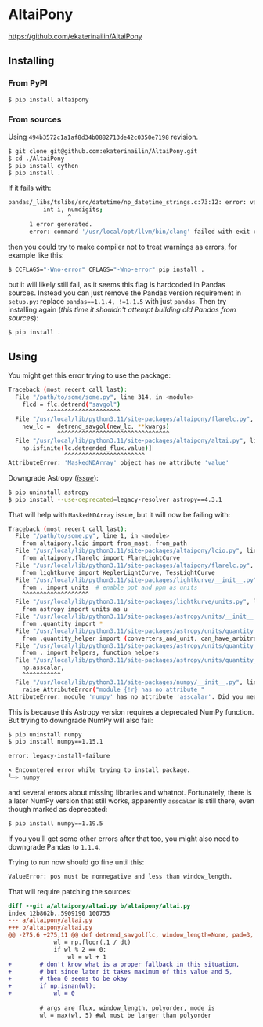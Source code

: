 # AltaiPony

<https://github.com/ekaterinailin/AltaiPony>

## Installing

### From PyPI

``` sh
$ pip install altaipony
```

### From sources

Using `494b3572c1a1af8d34b0882713de42c0350e7198` revision.

``` sh
$ git clone git@github.com:ekaterinailin/AltaiPony.git
$ cd ./AltaiPony
$ pip install cython
$ pip install .
```

If it fails with:

``` sh
pandas/_libs/tslibs/src/datetime/np_datetime_strings.c:73:12: error: variable 'numdigits' set but not used [-Werror,-Wunused-but-set-variable]
          int i, numdigits;
                 ^
      1 error generated.
      error: command '/usr/local/opt/llvm/bin/clang' failed with exit code 1
```

then you could try to make compiler not to treat warnings as errors, for example like this:

``` sh
$ CCFLAGS="-Wno-error" CFLAGS="-Wno-error" pip install .
```

but it will likely still fail, as it seems this flag is hardcoded in Pandas sources. Instead you can just remove the Pandas version requirement in `setup.py`: replace `pandas==1.1.4, !=1.1.5` with just `pandas`. Then try installing again (*this time it shouldn't attempt building old Pandas from sources*):

``` sh
$ pip install .
```

## Using

You might get this error trying to use the package:

``` sh
Traceback (most recent call last):
  File "/path/to/some/some.py", line 314, in <module>
    flcd = flc.detrend("savgol")
           ^^^^^^^^^^^^^^^^^^^^^
  File "/usr/local/lib/python3.11/site-packages/altaipony/flarelc.py", line 342, in detrend
    new_lc =  detrend_savgol(new_lc, **kwargs)
              ^^^^^^^^^^^^^^^^^^^^^^^^^^^^^^^^
  File "/usr/local/lib/python3.11/site-packages/altaipony/altai.py", line 353, in detrend_savgol
    np.isfinite(lc.detrended_flux.value)]
                ^^^^^^^^^^^^^^^^^^^^^^^
AttributeError: 'MaskedNDArray' object has no attribute 'value'
```

Downgrade Astropy (*[issue](https://github.com/ekaterinailin/AltaiPony/issues/74)*):

``` sh
$ pip uninstall astropy
$ pip install --use-deprecated=legacy-resolver astropy==4.3.1
```

That will help with `MaskedNDArray` issue, but it will now be failing with:

``` sh
Traceback (most recent call last):
  File "/path/to/some.py", line 1, in <module>
    from altaipony.lcio import from_mast, from_path
  File "/usr/local/lib/python3.11/site-packages/altaipony/lcio.py", line 6, in <module>
    from altaipony.flarelc import FlareLightCurve
  File "/usr/local/lib/python3.11/site-packages/altaipony/flarelc.py", line 11, in <module>
    from lightkurve import KeplerLightCurve, TessLightCurve
  File "/usr/local/lib/python3.11/site-packages/lightkurve/__init__.py", line 105, in <module>
    from . import units  # enable ppt and ppm as units
    ^^^^^^^^^^^^^^^^^^^
  File "/usr/local/lib/python3.11/site-packages/lightkurve/units.py", line 2, in <module>
    from astropy import units as u
  File "/usr/local/lib/python3.11/site-packages/astropy/units/__init__.py", line 17, in <module>
    from .quantity import *
  File "/usr/local/lib/python3.11/site-packages/astropy/units/quantity.py", line 28, in <module>
    from .quantity_helper import (converters_and_unit, can_have_arbitrary_unit,
  File "/usr/local/lib/python3.11/site-packages/astropy/units/quantity_helper/__init__.py", line 10, in <module>
    from . import helpers, function_helpers
  File "/usr/local/lib/python3.11/site-packages/astropy/units/quantity_helper/function_helpers.py", line 119, in <module>
    np.asscalar,
    ^^^^^^^^^^^
  File "/usr/local/lib/python3.11/site-packages/numpy/__init__.py", line 320, in __getattr__
    raise AttributeError("module {!r} has no attribute "
AttributeError: module 'numpy' has no attribute 'asscalar'. Did you mean: 'isscalar'?
```

This is because this Astropy version requires a deprecated NumPy function. But trying to downgrade NumPy will also fail:

``` sh
$ pip uninstall numpy
$ pip install numpy==1.15.1

error: legacy-install-failure

× Encountered error while trying to install package.
╰─> numpy
```

and several errors about missing libraries and whatnot. Fortunately, there is a later NumPy version that still works, apparently `asscalar` is still there, even though marked as deprecated:

``` sh
$ pip install numpy==1.19.5
```

If you you'll get some other errors after that too, you might also need to downgrade Pandas to `1.1.4`.

Trying to run now should go fine until this:

``` sh
ValueError: pos must be nonnegative and less than window_length.
```

That will require patching the sources:

``` patch
diff --git a/altaipony/altai.py b/altaipony/altai.py
index 12b862b..5909190 100755
--- a/altaipony/altai.py
+++ b/altaipony/altai.py
@@ -275,6 +275,11 @@ def detrend_savgol(lc, window_length=None, pad=3, printwl=False, **kwargs):
             wl = np.floor(.1 / dt)
             if wl % 2 == 0:
                 wl = wl + 1
+        # don't know what is a proper fallback in this situation,
+        # but since later it takes maximum of this value and 5,
+        # then 0 seems to be okay
+        if np.isnan(wl):
+            wl = 0
         
         # args are flux, window_length, polyorder, mode is 
         wl = max(wl, 5) #wl must be larger than polyorder
```
